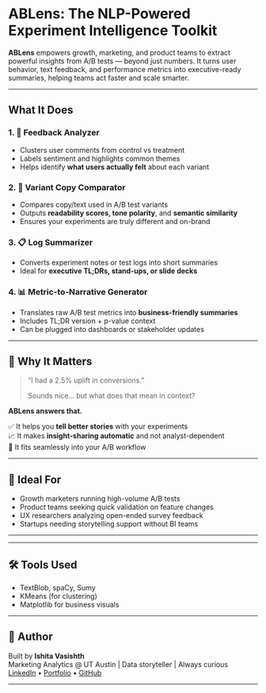 # ABLens: The NLP-Powered Experiment Intelligence Toolkit

**ABLens** empowers growth, marketing, and product teams to extract powerful insights from A/B tests — beyond just numbers. It turns user behavior, text feedback, and performance metrics into executive-ready summaries, helping teams act faster and scale smarter.

---

## What It Does

### 1. 📝 Feedback Analyzer
- Clusters user comments from control vs treatment
- Labels sentiment and highlights common themes
- Helps identify **what users actually felt** about each variant

### 2. 📄 Variant Copy Comparator
- Compares copy/text used in A/B test variants
- Outputs **readability scores, tone polarity**, and **semantic similarity**
- Ensures your experiments are truly different and on-brand

### 3. 📋 Log Summarizer
- Converts experiment notes or test logs into short summaries
- Ideal for **executive TL;DRs, stand-ups, or slide decks**

### 4. 📊 Metric-to-Narrative Generator
- Translates raw A/B test metrics into **business-friendly summaries**
- Includes TL;DR version + p-value context
- Can be plugged into dashboards or stakeholder updates

---

## 💼 Why It Matters

> “I had a 2.5% uplift in conversions.”
>
> Sounds nice... but what does that mean in context?

**ABLens answers that.**

✅ It helps you **tell better stories** with your experiments  
📈 It makes **insight-sharing automatic** and not analyst-dependent  
🧩 It fits seamlessly into your A/B workflow

---

## 🔮 Ideal For

- Growth marketers running high-volume A/B tests  
- Product teams seeking quick validation on feature changes  
- UX researchers analyzing open-ended survey feedback  
- Startups needing storytelling support without BI teams

---


---

## 🛠️ Tools Used

- TextBlob, spaCy, Sumy
- KMeans (for clustering)
- Matplotlib for business visuals

---

## 🤝 Author
Built by **Ishita Vasishth**  
Marketing Analytics @ UT Austin | Data storyteller | Always curious  
[LinkedIn](https://www.linkedin.com/in/ishitavasishth) • [Portfolio](https://statuesque-dusk-713bbf.netlify.app/) • [GitHub](https://github.com/ishitavasishth)

---

